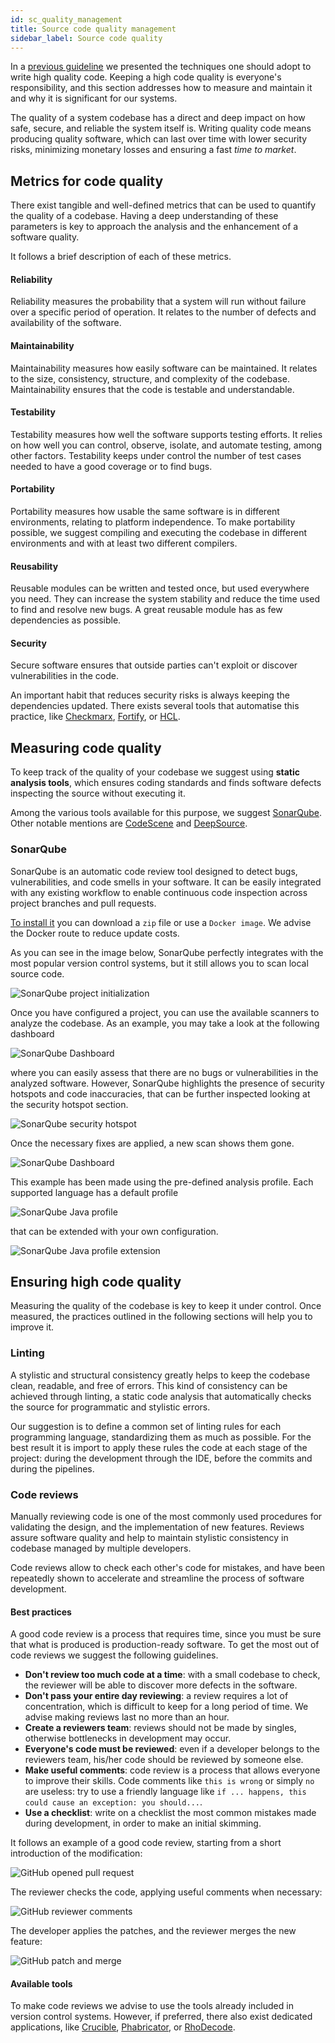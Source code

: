 ```yaml
---
id: sc_quality_management
title: Source code quality management
sidebar_label: Source code quality
---
```


In a [previous guideline](./development.md) we presented the techniques one should adopt to write high quality code.
Keeping a high code quality is everyone's responsibility, and this section addresses how to measure and maintain it and
why it is significant for our systems.

The quality of a system codebase has a direct and deep impact on how safe, secure, and reliable the system itself is.
Writing quality code means producing quality software, which can last over time with lower security risks, minimizing
monetary losses and ensuring a fast *time to market*.

## Metrics for code quality

There exist tangible and well-defined metrics that can be used to quantify the quality of a codebase. Having a deep 
understanding of these parameters is key to approach the analysis and the enhancement of a software quality. 

It follows a brief description of each of these metrics.

#### Reliability

Reliability measures the probability that a system will run without failure over a specific period of operation. It 
relates to the number of defects and availability of the software.

#### Maintainability

Maintainability measures how easily software can be maintained. It relates to the size, consistency, structure, and
complexity of the codebase. Maintainability ensures that the code is testable and understandable.

#### Testability

Testability measures how well the software supports testing efforts. It relies on how well you can control, observe,
isolate, and automate testing, among other factors. Testability keeps under control the number of test cases needed to
have a good coverage or to find bugs.

#### Portability

Portability measures how usable the same software is in different environments, relating to platform independence. To 
make portability possible, we suggest compiling and executing the codebase in different environments and with at least
two different compilers.

#### Reusability

Reusable modules can be written and tested once, but used everywhere you need. They can increase the system stability
and reduce the time used to find and resolve new bugs. A great reusable module has as few dependencies as possible.

#### Security

Secure software ensures that outside parties can't exploit or discover vulnerabilities in the code. 

An important habit that reduces security risks is always keeping the dependencies updated. There exists several tools
that automatise this practice, like [Checkmarx](https://www.checkmarx.com/), 
[Fortify](https://www.microfocus.com/en-us/cyberres/application-security/static-code-analyzer), or
[HCL](https://www.hcltechsw.com/wps/portal/products/appscan/offerings/source).

## Measuring code quality

To keep track of the quality of your codebase we suggest using **static analysis tools**, which ensures coding standards
and finds software defects inspecting the source without executing it.

Among the various tools available for this purpose, we suggest [SonarQube](https://www.sonarqube.org/). Other notable
mentions are [CodeScene](https://codescene.com/) and [DeepSource](https://deepsource.io/).

### SonarQube

SonarQube is an automatic code review tool designed to detect bugs, vulnerabilities, and code smells in your software.
It can be easily integrated with any existing workflow to enable continuous code inspection across project branches and
pull requests.

[To install it](https://docs.sonarqube.org/latest/setup/get-started-2-minutes/) you can download a `zip` file or use a
`Docker image`. We advise the Docker route to reduce update costs.

As you can see in the image below, SonarQube perfectly integrates with the most popular version control systems, but it
still allows you to scan local source code.

![SonarQube project initialization](./img/sonarqube_project_init.png)

Once you have configured a project, you can use the available scanners to analyze the codebase. As an example, you may 
take a look at the following dashboard

![SonarQube Dashboard](./img/sonarqube_dashboard.png)

where you can easily assess that there are no bugs or vulnerabilities in the analyzed software. However, SonarQube 
highlights the presence of security hotspots and code inaccuracies, that can be further inspected looking at the security
hotspot section. 

![SonarQube security hotspot](./img/sonarqube_security.png)

Once the necessary fixes are applied, a new scan shows them gone.

![SonarQube Dashboard](./img/sonarqube_dashboard_fixed.png)

This example has been made using the pre-defined analysis profile. Each supported language has a default profile

![SonarQube Java profile](./img/sonarqube_profile.png)

that can be extended with your own configuration.

![SonarQube Java profile extension](./img/sonarqube_profile_extension.png)

## Ensuring high code quality

Measuring the quality of the codebase is key to keep it under control. Once measured, the practices outlined in the 
following sections will help you to improve it.

### Linting

A stylistic and structural consistency greatly helps to keep the codebase clean, readable, and free of errors. This
kind of consistency can be achieved through linting, a static code analysis that automatically checks the source for
programmatic and stylistic errors.

Our suggestion is to define a common set of linting rules for each programming language, standardizing them as much as
possible. For the best result it is import to apply these rules the code at each stage of the project: during the 
development through the IDE, before the commits and during the pipelines.

### Code reviews

Manually reviewing code is one of the most commonly used procedures for validating the design, and the implementation of
new features. Reviews assure software quality and help to maintain stylistic consistency in codebase managed by multiple
developers.

Code reviews allow to check each other's code for mistakes, and have been repeatedly shown to accelerate and streamline
the process of software development.

#### Best practices

A good code review is a process that requires time, since you must be sure that what is produced is production-ready 
software. To get the most out of code reviews we suggest the following guidelines.

- **Don't review too much code at a time**: with a small codebase to check, the reviewer will be able to discover more 
  defects in the software.
- **Don't pass your entire day reviewing**: a review requires a lot of concentration, which is difficult to keep for a
  long period of time. We advise making reviews last no more than an hour.
- **Create a reviewers team**: reviews should not be made by singles, otherwise bottlenecks in development may occur.
- **Everyone's code must be reviewed**: even if a developer belongs to the reviewers team, his/her code should be 
  reviewed by someone else.
- **Make useful comments**: code review is a process that allows everyone to improve their skills. Code comments like
  `this is wrong` or simply `no` are useless: try to use a friendly language like `if ... happens, this could cause an
  exception: you should...`.
- **Use a checklist**: write on a checklist the most common mistakes made during development, in order to make an initial
  skimming.

It follows an example of a good code review, starting from a short introduction of the modification:

![GitHub opened pull request](./img/gh_pr_open.png)

The reviewer checks the code, applying useful comments when necessary:

![GitHub reviewer comments](./img/gh_comments.png)

The developer applies the patches, and the reviewer merges the new feature:

![GitHub patch and merge](./img/gh_merge.png)

#### Available tools

To make code reviews we advise to use the tools already included in version control systems. However, if preferred,
there also exist dedicated applications, like [Crucible](https://www.atlassian.com/software/crucible),
[Phabricator](https://www.phacility.com/phabricator/), or [RhoDecode](https://rhodecode.com/).

